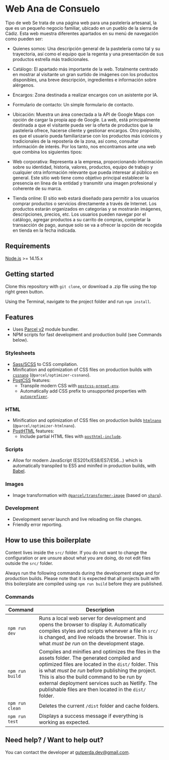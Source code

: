 # Web Ana de Consuelo

Tipo de web
Se trata de una página web para una pastelería artesanal, la
que es un pequeño negocio familiar, ubicado en un pueblo de la
sierra de Cádiz.
Esta web muestra diferentes apartados en su menú de navegación
como pueden ser:
- Quienes somos: Una descripción general de la pastelería
como tal y su trayectoria, así como el equipo que la
regenta y una presentación de sus productos estrella más
tradicionales.
- Catálogo: El apartado más importante de la web.
Totalmente centrado en mostrar al visitante un gran
surtido de imágenes con los productos disponibles, una
breve descripción, ingredientes e información sobre
alérgenos.
- Encargos: Zona destinada a realizar encargos con un
asistente por IA.
- Formulario de contacto: Un simple formulario de contacto.
- Ubicación: Muestra un área conectada a la API de Google
Maps con opción de cargar la propia app de Google.
La web, está principalmente destinada a que el visitante pueda
ver la oferta de productos que la pastelería ofrece, hacerse
cliente y gestionar encargos.
Otro propósito, es que el usuario pueda familiarizarse con los
productos más icónicos y tradicionales de la repostería de la
zona, así como, consultar información de interés.
Por los tanto, nos encontramos ante una web que combina los
siguientes tipos:
- Web corporativa:
Representa a la empresa, proporcionando información sobre
su identidad, historia, valores, productos, equipo de
trabajo y cualquier otra información relevante que pueda
interesar al público en general. Este sitio web tiene
como objetivo principal establecer la presencia en línea
de la entidad y transmitir una imagen profesional y
coherente de su marca.
 
- Tienda online:
El sitio web estará diseñado para permitir a los usuarios
comprar productos o servicios directamente a través de
Internet. Los productos estarán organizados en categorías
y se mostrarán imágenes, descripciones, precios, etc. Los
usuarios pueden navegar por el catálogo, agregar
productos a su carrito de compras, completar la
transacción de pago, aunque solo se va a ofrecer la
opción de recogida en tienda en la fecha indicada.

## Requirements

[Node.js](http://nodejs.org/) >= 14.15.x

## Getting started

Clone this repository with `git clone`, or download a .zip file using the top right green button.

Using the Terminal, navigate to the project folder and run `npm install`.

## Features

- Uses [Parcel v2](https://parceljs.org) module bundler.
- NPM scripts for fast development and production build (see Commands below).

### Stylesheets

- [Sass/SCSS](https://sass-lang.com) to CSS compilation.
- Minification and optimization of CSS files on production builds with [`cssnano`](https://github.com/cssnano/cssnano) (`@parcel/optimizer-cssnano`).
- [PostCSS](https://postcss.org/) features:
  - Transpile modern CSS with [`postcss-preset-env`](https://preset-env.cssdb.org/features).
  - Automatically add CSS prefix to unsupported properties with [`autoprefixer`](https://autoprefixer.github.io/).

### HTML

- Minification and optimization of CSS files on production builds [`htmlnano`](https://github.com/posthtml/htmlnano) (`@parcel/optimizer-htmlnano`).
- [PostHTML](https://github.com/posthtml/posthtml) features:
  - Include partial HTML files with [`posthtml-include`](https://github.com/posthtml/posthtml-include).

### Scripts

- Allow for modern JavaScript (ES201x/ES8/ES7/ES6…) which is automatically transpiled to ES5 and minifed in production builds, with [Babel](https://babeljs.io/).

### Images

- Image transformation with [`@parcel/transformer-image`](https://parceljs.org/recipes/image/) (based on [`sharp`](https://sharp.pixelplumbing.com/)).

### Development

- Development server launch and live reloading on file changes.
- Friendly error reporting.

## How to use this boilerplate

Content lives inside the `src/` folder. If you do not want to change the configuration or are unsure about what you are doing, do not edit files outside the `src/` folder.

Always run the following commands during the development stage and for production builds. Please note that it is expected that all projects built with this boilerplate are compiled using `npm run build` before they are published.

### Commands

| Command         | Description                                                                                                                                                                                                                                                                                                                                                         |
| --------------- | ------------------------------------------------------------------------------------------------------------------------------------------------------------------------------------------------------------------------------------------------------------------------------------------------------------------------------------------------------------------- |
| `npm run dev`   | Runs a local web server for development and opens the browser to display it. Automatically compiles styles and scripts whenever a file in `src/` is changed, and live reloads the browser. This is what _must be run_ on the development stage.                                                                                                                     |
| `npm run build` | Compiles and minifies and optimizes the files in the assets folder. The generated compiled and optimized files are located in the `dist/` folder. This is what _must be run_ before publishing the project. This is also the build command to be run by external deployment services such as Netlify. The publishable files are then located in the `dist/` folder. |
| `npm run clean` | Deletes the current `/dist` folder and cache folders.                                                                                                                                                                                                                                                                                                               |
| `npm run test`  | Displays a success message if everything is working as expected.                                                                                                                                                                                                                                                                                                    |

## Need help? / Want to help out?

You can contact the developer at gutperda.dev@gmail.com.
